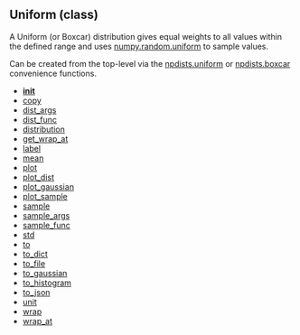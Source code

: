 ## Uniform (class)


A Uniform (or Boxcar) distribution gives equal weights to all values within
the defined range and uses [numpy.random.uniform](https://docs.scipy.org/doc/numpy/reference/generated/numpy.random.uniform.html)
to sample values.

Can be created from the top-level via the [npdists.uniform](npdists.uniform.md) or
[npdists.boxcar](npdists.boxcar.md) convenience functions.



* [__init__](Uniform.__init__.md)
* [copy](Uniform.copy.md)
* [dist_args](Uniform.dist_args.md)
* [dist_func](Uniform.dist_func.md)
* [distribution](Uniform.distribution.md)
* [get_wrap_at](Uniform.get_wrap_at.md)
* [label](Uniform.label.md)
* [mean](Uniform.mean.md)
* [plot](Uniform.plot.md)
* [plot_dist](Uniform.plot_dist.md)
* [plot_gaussian](Uniform.plot_gaussian.md)
* [plot_sample](Uniform.plot_sample.md)
* [sample](Uniform.sample.md)
* [sample_args](Uniform.sample_args.md)
* [sample_func](Uniform.sample_func.md)
* [std](Uniform.std.md)
* [to](Uniform.to.md)
* [to_dict](Uniform.to_dict.md)
* [to_file](Uniform.to_file.md)
* [to_gaussian](Uniform.to_gaussian.md)
* [to_histogram](Uniform.to_histogram.md)
* [to_json](Uniform.to_json.md)
* [unit](Uniform.unit.md)
* [wrap](Uniform.wrap.md)
* [wrap_at](Uniform.wrap_at.md)
